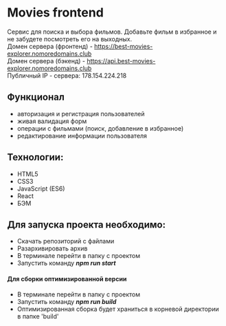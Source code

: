 # Movies frontend
Сервис для поиска и выбора фильмов. Добавьте фильм в избранное и не забудете посмотреть его на выходных.
<br>Домен сервера (фронтенд) - https://best-movies-explorer.nomoredomains.club
<br>Домен сервера (бэкенд) - https://api.best-movies-explorer.nomoredomains.club
<br>Публичный IP - сервера: 178.154.224.218

## Функционал
* авторизация и регистрация пользователей
* живая валидация форм
* операции с фильмами (поиск, добавление в избранное)
* редактирование информации пользователя 

## Технологии:
* HTML5
* CSS3
* JavaScript (ES6)
* React
* БЭМ

## Для запуска проекта необходимо:
* Скачать репозиторий с файлами
* Разархивировать архив
* В терминале перейти в папку с проектом
* Запустить команду ***npm run start***

#### Для сборки оптимизированной версии
* В терминале перейти в папку с проектом
* Запустить команду ***npm run build***
* Оптимизированная сборка будет храниться в корневой директории в папке 'build'
